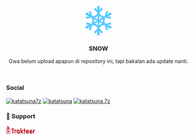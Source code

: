 <div align="center">
  <a href="#images">
    <img src="images/snow.png" alt="Logo" width="80" height="80">
  </a>

  <h3 align="center">SNOW</h3>

<p align="center">
    Gwa belum upload apapun di repository ini, tapi bakalan ada update nanti.
    <br />
  </p>
</div>

<br />
<h3 align="left">Social</h3>
<p align="left">
<a href="https://twitter.com/katatsuna7z" target="blank"><img align="center" src="https://raw.githubusercontent.com/rahuldkjain/github-profile-readme-generator/master/src/images/icons/Social/twitter.svg" alt="katatsuna7z" height="20" width="30" /></a>
<a href="https://fb.com/katatsuna" target="blank"><img align="center" src="https://raw.githubusercontent.com/rahuldkjain/github-profile-readme-generator/master/src/images/icons/Social/facebook.svg" alt="katatsuna" height="20" width="30" /></a>
<a href="https://instagram.com/katatsuna.7z" target="blank"><img align="center" src="https://raw.githubusercontent.com/rahuldkjain/github-profile-readme-generator/master/src/images/icons/Social/instagram.svg" alt="katatsuna.7z" height="20" width="30" /></a>
</p>

<h3 align="left">🎁 Support</h3>
<p><a href="https://trakteer.id/katatsuna7z"> <img align="left" src="images/trakteer.png" height="25" width="79" alt="katatsuna7z" /></a></p><br><br>
